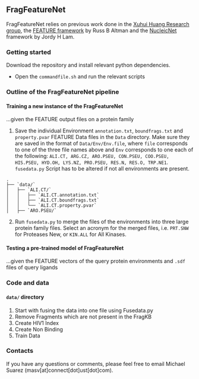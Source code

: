 ## FragFeatureNet

FragFeatureNet relies on previous work done in the [Xuhui Huang Research group](http://compbio.ust.hk/public_html/pmwiki-2.2.8/pmwiki.php?n=Main.HomePage), the [FEATURE framework](https://www.ncbi.nlm.nih.gov/pmc/articles/PMC2559884/) by Russ B Altman and the [NucleicNet](https://www.nature.com/articles/s41467-019-12920-0) framework by Jordy H Lam.

### Getting started

Download the repository and install relevant python dependencies.

- Open the `commandfile.sh` and run the relevant scripts

### Outline of the FragFeatureNet pipeline

#### Training a new instance of the FragFeatureNet 
...given the FEATURE output files on a protein family

1. Save the individual Environment `annotation.txt`, `boundfrags.txt` and `property.pvar` FEATURE Data files in the `Data` directory. Make sure they are saved in the format of `Data/Env/Env.file`, where `file` corresponds to one of the three file names above and `Env` corresponds to one each of the following: `ALI.CT, ARG.CZ, ARO.PSEU, CON.PSEU, COO.PSEU, HIS.PSEU, HYD.OH, LYS.NZ, PRO.PSEU, RES.N, RES.O, TRP.NE1`. `fusedata.py` Script has to be altered if not all environments are present.
```tree
.
├── `data/`
│   ├── `ALI.CT/`
│   │   ├── `ALI.CT.annotation.txt`
│   │   ├── `ALI.CT.boundfrags.txt`
│   │   └── `ALI.CT.property.pvar`
│   ├── `ARO.PSEU/`

```

2. Run `fusedata.py` to merge the files of the environments into three large protein family files. Select an acronym for the merged files, i.e. `PRT.SNW` for Proteases New, or `KIN.ALL` for All Kinases.




#### Testing a pre-trained model of FragFeatureNet 
...given the FEATURE vectors of the query protein environments and `.sdf` files of query ligands


### Code and data

#### `data/` directory



1. Start with fusing the data into one file using Fusedata.py
2. Remove Fragments which are not present in the FragKB
3. Create HIV1 Index
4. Create Non Binding
5. Train Data

### Contacts
If you have any questions or comments, please feel free to email Michael Suarez (masv[at]connect[dot]ust[dot]com).
